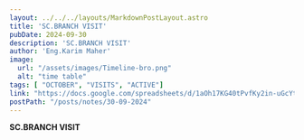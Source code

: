```yaml
---
layout: ../../../layouts/MarkdownPostLayout.astro
title: 'SC.BRANCH VISIT'
pubDate: 2024-09-30
description: 'SC.BRANCH VISIT'
author: 'Eng.Karim Maher'
image:
  url: "/assets/images/Timeline-bro.png"
  alt: "time table"
tags: [ "OCTOBER", "VISITS", "ACTIVE"]
link: "https://docs.google.com/spreadsheets/d/1aOh17KG40tPvfKy2in-uGcYtK_k3cDNm190t0vsThLw/edit?usp=drive_link"
postPath: "/posts/notes/30-09-2024"
---
```



**SC.BRANCH VISIT**